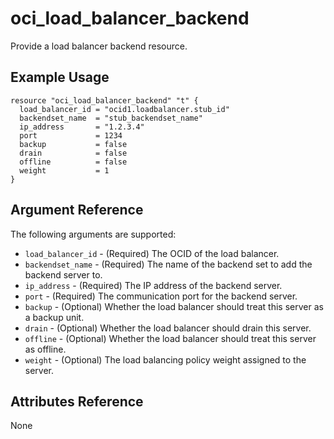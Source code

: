 # oci\_load\_balancer\_backend

Provide a load balancer backend resource.

## Example Usage

```
resource "oci_load_balancer_backend" "t" {
  load_balancer_id = "ocid1.loadbalancer.stub_id"
  backendset_name  = "stub_backendset_name"
  ip_address       = "1.2.3.4"
  port             = 1234
  backup           = false
  drain            = false
  offline          = false
  weight           = 1
}
```

## Argument Reference

The following arguments are supported:

* `load_balancer_id` - (Required) The OCID of the load balancer.
* `backendset_name` - (Required) The name of the backend set to add the backend server to.
* `ip_address` - (Required) The IP address of the backend server.
* `port` - (Required) The communication port for the backend server.
* `backup` - (Optional) Whether the load balancer should treat this server as a backup unit.
* `drain` - (Optional) Whether the load balancer should drain this server.
* `offline` - (Optional) Whether the load balancer should treat this server as offline. 
* `weight` - (Optional) The load balancing policy weight assigned to the server.


## Attributes Reference
None

